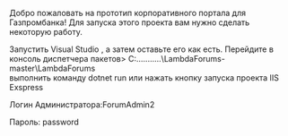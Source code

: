 Добро пожаловать на прототип корпоративного портала для Газпромбанка!
Для запуска этого проекта вам нужно сделать некоторую работу.


Запустить  Visual Studio , а затем оставьте его как есть.
Перейдите в консоль диспетчера пакетов>  C:...........\LambdaForums-master\LambdaForums\
выполнить команду dotnet run или нажать кнопку запуска проекта IIS Exspress

Логин Администратора:ForumAdmin2

Пароль: password
